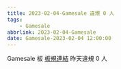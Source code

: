 ```yaml
---
title: 2023-02-04-Gamesale 違規 0 人
tags:
    - Gamesale
abbrlink: 2023-02-04-Gamesale
date: Gamesale-2023-02-04 12:00:00
---
```

Gamesale 板 [板規連結](https://www.ptt.cc/bbs/Gossiping/M.1637425085.A.07D.html)
昨天違規 0 人
